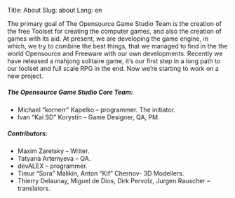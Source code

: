 Title: About
Slug: about
Lang: en

The primary goal of The Opensource Game Studio Team is the creation of the free Toolset for creating the computer games, and also the creation of games with its aid. At present, we are developing the game engine, in which, we try to combine the best things, that we managed to find in the the world Opensource and Freeware with our own developments.
Recently we have released a mahjong solitaire game, it’s our first step in a long path to our toolset and full scale RPG in the end. Now we’re starting to work on a new project.

##### The Opensource Game Studio Core Team:

- Michael “kornerr” Kapelko – programmer. The initiator.
- Ivan “Kai SD” Korystin – Game Designer, QA, PM.

##### Contributors:

- Maxim Zaretsky – Writer.
- Tatyana Artemyeva – QA.
- devALEX – programmer.
- Timur “Sora” Malikin, Anton “Kif” Chernov- 3D Modellers.
- Thierry Delaunay, Miguel de Dios, Dirk Pervolz, Jurgen Rauscher – translators.